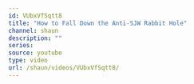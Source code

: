 ```yaml
---
id: VUbxVfSqtt8
title: "How to Fall Down the Anti-SJW Rabbit Hole"
channel: shaun
description: ""
series:
source: youtube
type: video
url: /shaun/videos/VUbxVfSqtt8/
---
```

